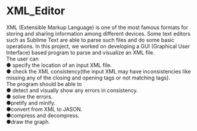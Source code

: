 # XML_Editor
XML (Extensible Markup Language) is one of the most famous formats for storing and sharing information among different devices. Some text editors such as Sublime Text are able to parse such files and do some basic operations. In this project, we worked on developing a GUI (Graphical User Interface) based program to parse and visualize an XML file.
</br>
The user can </br>
● specify the location of an input XML file.</br>
● check the XML consistency(the input XML may have inconsistencies like missing any of the closing and opening tags or not matching tags).</br>
The program should be able to</br>
● detect and visually show any errors in consistency.</br>
● solve the errors.</br>
●pretify and minify.</br>
●convert from XML to JASON.</br>
●compress and decompress.</br>
●draw the graph.</br>
